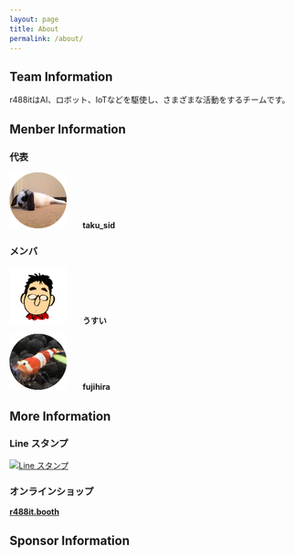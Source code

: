 ```yaml
---
layout: page
title: About
permalink: /about/
---
```


## Team Information
r488itはAI、ロボット、IoTなどを駆使し、さまざまな活動をするチームです。

## Menber Information
### 代表

![taku_sid](/images/taku_100x100.png)　　**taku_sid**


### メンバ
![うすい](/images/usui_100x100.png)　　**うすい**


![fujihira](/images/fujihira_100x100.png)　　**fujihira**

## More Information
### Line スタンプ
[![Line スタンプ](https://stickershop.line-scdn.net/stickershop/v1/product/7248610/LINEStorePC/main.png;compress=true)](https://store.line.me/stickershop/product/7248610/ja?from=sticker)

### オンラインショップ
**[r488it.booth](https://r488it.booth.pm/)**


## Sponsor Information
